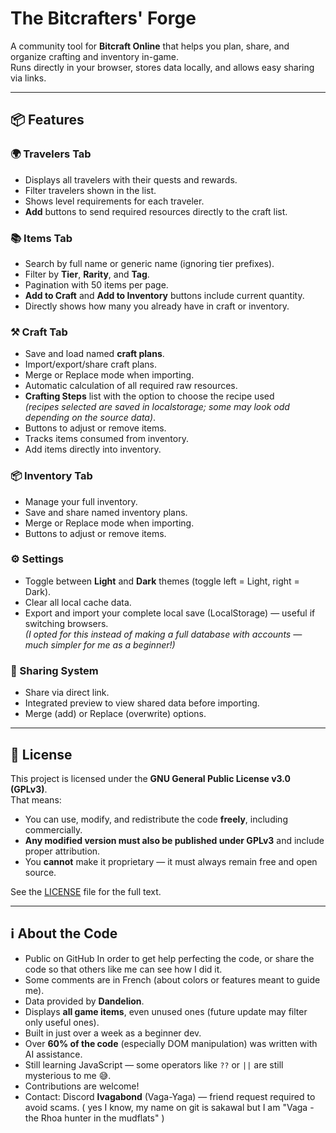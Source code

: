 # The Bitcrafters' Forge

A community tool for **Bitcraft Online** that helps you plan, share, and organize crafting and inventory in-game.  
Runs directly in your browser, stores data locally, and allows easy sharing via links.

---

## 📦 Features

### **🌍 Travelers Tab**
- Displays all travelers with their quests and rewards.
- Filter travelers shown in the list.
- Shows level requirements for each traveler.
- **Add** buttons to send required resources directly to the craft list.

### **📚 Items Tab**
- Search by full name or generic name (ignoring tier prefixes).
- Filter by **Tier**, **Rarity**, and **Tag**.
- Pagination with 50 items per page.
- **Add to Craft** and **Add to Inventory** buttons include current quantity.
- Directly shows how many you already have in craft or inventory.

### **⚒️ Craft Tab**
- Save and load named **craft plans**.
- Import/export/share craft plans.
- Merge or Replace mode when importing.
- Automatic calculation of all required raw resources.
- **Crafting Steps** list with the option to choose the recipe used  
  _(recipes selected are saved in localstorage; some may look odd depending on the source data)_.
- Buttons to adjust or remove items.
- Tracks items consumed from inventory.
- Add items directly into inventory.

### **📦 Inventory Tab**
- Manage your full inventory.
- Save and share named inventory plans.
- Merge or Replace mode when importing.
- Buttons to adjust or remove items.

### **⚙️ Settings**
- Toggle between **Light** and **Dark** themes (toggle left = Light, right = Dark).
- Clear all local cache data.
- Export and import your complete local save (LocalStorage) — useful if switching browsers.  
  _(I opted for this instead of making a full database with accounts — much simpler for me as a beginner!)_

### **🔗 Sharing System**
- Share via direct link.
- Integrated preview to view shared data before importing.
- Merge (add) or Replace (overwrite) options.

---

## 📜 License
This project is licensed under the **GNU General Public License v3.0 (GPLv3)**.  
That means:
- You can use, modify, and redistribute the code **freely**, including commercially.
- **Any modified version must also be published under GPLv3** and include proper attribution.
- You **cannot** make it proprietary — it must always remain free and open source.

See the [LICENSE](LICENSE) file for the full text.

---

## ℹ️ About the Code
- Public on GitHub In order to get help perfecting the code, or share the code so that others like me can see how I did it.
- Some comments are in French (about colors or features meant to guide me).  
- Data provided by **Dandelion**.  
- Displays **all game items**, even unused ones (future update may filter only useful ones).  
- Built in just over a week as a beginner dev.  
- Over **60% of the code** (especially DOM manipulation) was written with AI assistance.  
- Still learning JavaScript — some operators like `??` or `||` are still mysterious to me 😅.  
- Contributions are welcome!  
- Contact: Discord **lvagabond** (Vaga-Yaga) — friend request required to avoid scams. ( yes I know, my name on git is sakawal but I am "Vaga - the Rhoa hunter in the mudflats" )

